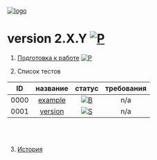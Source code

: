 
[![logo](logo.png)](../home.md "for developers") 

[P]: icons/progress.png  "2021y-06m-03d"
[S]: icons/success.png   "2021y-06m-03d"
[F]: icons/failed.png    "2021y-06m-03d"
[D]: icons/danger.png    "2021y-06m-03d"
[E]: icons/empty.png     "2021y-06m-03d"
[B]: icons/bug.png       "2021y-06m-03d"
[N]: icons/na.png        "2021y-06m-03d"
[M]: #version            "список тестов"  

version 2.X.Y [![P]][M]
=======================

1) [Подготовка к работе](tests/prepare.md) [![P]][M]  

2) Список тестов  

| **ID** | **название**             | **статус** |  **требования**  |  
|:------:|:------------------------:|:----------:|:----------------:|  
|  0000  | [example][00]            | [![B]][00] |        n/a       |  
|  0001  | [version][01]            | [![S]][01] |        n/a       |  

[00]: tests/example.md "пример-иллюстрация"  
[01]: tests/version.md "проверяем корректность значений версии всех элементов системы"  
<br />
<br />

3) [История](history.md)  


